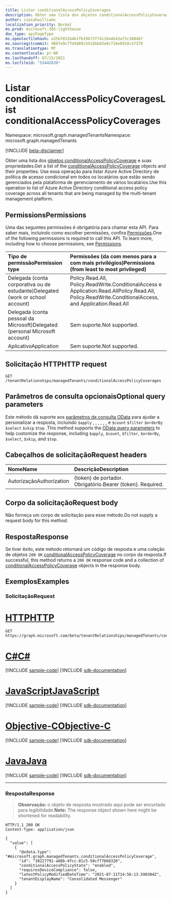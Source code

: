 ```yaml
---
title: Listar conditionalAccessPolicyCoverages
description: Obter uma lista dos objetos conditionalAccessPolicyCoverage e suas propriedades.
author: isaiahwilliams
localization_priority: Normal
ms.prod: microsoft-365-lighthouse
doc_type: apiPageType
ms.openlocfilehash: a35b7032b4b1fb19b73ff4110a4b43af3c388487
ms.sourcegitcommit: 486fe9c77d4d89c5416bb83e8c716e6918c47370
ms.translationtype: MT
ms.contentlocale: pt-BR
ms.lasthandoff: 07/15/2021
ms.locfileid: "53442639"
---
```

# <a name="list-conditionalaccesspolicycoverages"></a><span data-ttu-id="eecdd-103">Listar conditionalAccessPolicyCoverages</span><span class="sxs-lookup"><span data-stu-id="eecdd-103">List conditionalAccessPolicyCoverages</span></span>
<span data-ttu-id="eecdd-104">Namespace: microsoft.graph.managedTenants</span><span class="sxs-lookup"><span data-stu-id="eecdd-104">Namespace: microsoft.graph.managedTenants</span></span>

[!INCLUDE [beta-disclaimer](../../includes/beta-disclaimer.md)]

<span data-ttu-id="eecdd-105">Obter uma lista dos [objetos conditionalAccessPolicyCoverage](../resources/managedtenants-conditionalaccesspolicycoverage.md) e suas propriedades.</span><span class="sxs-lookup"><span data-stu-id="eecdd-105">Get a list of the [conditionalAccessPolicyCoverage](../resources/managedtenants-conditionalaccesspolicycoverage.md) objects and their properties.</span></span> <span data-ttu-id="eecdd-106">Use essa operação para listar Azure Active Directory de política de acesso condicional em todos os locatários que estão sendo gerenciados pela plataforma de gerenciamento de vários locatários.</span><span class="sxs-lookup"><span data-stu-id="eecdd-106">Use this operation to list of Azure Active Directory conditional access policy coverage across all tenants that are being managed by the multi-tenant management platform.</span></span>

## <a name="permissions"></a><span data-ttu-id="eecdd-107">Permissions</span><span class="sxs-lookup"><span data-stu-id="eecdd-107">Permissions</span></span>
<span data-ttu-id="eecdd-p102">Uma das seguintes permissões é obrigatória para chamar esta API. Para saber mais, incluindo como escolher permissões, confira [Permissões](/graph/permissions-reference).</span><span class="sxs-lookup"><span data-stu-id="eecdd-p102">One of the following permissions is required to call this API. To learn more, including how to choose permissions, see [Permissions](/graph/permissions-reference).</span></span>

|<span data-ttu-id="eecdd-110">Tipo de permissão</span><span class="sxs-lookup"><span data-stu-id="eecdd-110">Permission type</span></span>|<span data-ttu-id="eecdd-111">Permissões (da com menos para a com mais privilégios)</span><span class="sxs-lookup"><span data-stu-id="eecdd-111">Permissions (from least to most privileged)</span></span>|
|:---|:---|
|<span data-ttu-id="eecdd-112">Delegada (conta corporativa ou de estudante)</span><span class="sxs-lookup"><span data-stu-id="eecdd-112">Delegated (work or school account)</span></span>|<span data-ttu-id="eecdd-113">Policy.Read.All, Policy.ReadWrite.ConditionalAccess e Application.Read.All</span><span class="sxs-lookup"><span data-stu-id="eecdd-113">Policy.Read.All, Policy.ReadWrite.ConditionalAccess, and Application.Read.All</span></span>|
|<span data-ttu-id="eecdd-114">Delegada (conta pessoal da Microsoft)</span><span class="sxs-lookup"><span data-stu-id="eecdd-114">Delegated (personal Microsoft account)</span></span>|<span data-ttu-id="eecdd-115">Sem suporte.</span><span class="sxs-lookup"><span data-stu-id="eecdd-115">Not supported.</span></span>|
|<span data-ttu-id="eecdd-116">Aplicativo</span><span class="sxs-lookup"><span data-stu-id="eecdd-116">Application</span></span>|<span data-ttu-id="eecdd-117">Sem suporte.</span><span class="sxs-lookup"><span data-stu-id="eecdd-117">Not supported.</span></span>|

## <a name="http-request"></a><span data-ttu-id="eecdd-118">Solicitação HTTP</span><span class="sxs-lookup"><span data-stu-id="eecdd-118">HTTP request</span></span>

<!-- {
  "blockType": "ignored"
}
-->
``` http
GET /tenantRelationships/managedTenants/conditionalAccessPolicyCoverages
```

## <a name="optional-query-parameters"></a><span data-ttu-id="eecdd-119">Parâmetros de consulta opcionais</span><span class="sxs-lookup"><span data-stu-id="eecdd-119">Optional query parameters</span></span>
<span data-ttu-id="eecdd-120">Este método dá suporte aos [parâmetros de consulta OData](/graph/query-parameters) para ajudar a personalizar a resposta, incluindo `$apply` , , , , , , e `$count` `$filter` `$orderBy` `$select` `$skip` `$top` .</span><span class="sxs-lookup"><span data-stu-id="eecdd-120">This method supports the [OData query parameters](/graph/query-parameters) to help customize the response, including `$apply`, `$count`, `$filter`, `$orderBy`, `$select`, `$skip`, and `$top`.</span></span>

## <a name="request-headers"></a><span data-ttu-id="eecdd-121">Cabeçalhos de solicitação</span><span class="sxs-lookup"><span data-stu-id="eecdd-121">Request headers</span></span>
|<span data-ttu-id="eecdd-122">Nome</span><span class="sxs-lookup"><span data-stu-id="eecdd-122">Name</span></span>|<span data-ttu-id="eecdd-123">Descrição</span><span class="sxs-lookup"><span data-stu-id="eecdd-123">Description</span></span>|
|:---|:---|
|<span data-ttu-id="eecdd-124">Autorização</span><span class="sxs-lookup"><span data-stu-id="eecdd-124">Authorization</span></span>|<span data-ttu-id="eecdd-p103">{token} de portador. Obrigatório.</span><span class="sxs-lookup"><span data-stu-id="eecdd-p103">Bearer {token}. Required.</span></span>|

## <a name="request-body"></a><span data-ttu-id="eecdd-127">Corpo da solicitação</span><span class="sxs-lookup"><span data-stu-id="eecdd-127">Request body</span></span>
<span data-ttu-id="eecdd-128">Não forneça um corpo de solicitação para esse método.</span><span class="sxs-lookup"><span data-stu-id="eecdd-128">Do not supply a request body for this method.</span></span>

## <a name="response"></a><span data-ttu-id="eecdd-129">Resposta</span><span class="sxs-lookup"><span data-stu-id="eecdd-129">Response</span></span>

<span data-ttu-id="eecdd-130">Se tiver êxito, este método retornará um código de resposta e uma coleção de objetos `200 OK` [conditionalAccessPolicyCoverage](../resources/managedtenants-conditionalaccesspolicycoverage.md) no corpo da resposta.</span><span class="sxs-lookup"><span data-stu-id="eecdd-130">If successful, this method returns a `200 OK` response code and a collection of [conditionalAccessPolicyCoverage](../resources/managedtenants-conditionalaccesspolicycoverage.md) objects in the response body.</span></span>

## <a name="examples"></a><span data-ttu-id="eecdd-131">Exemplos</span><span class="sxs-lookup"><span data-stu-id="eecdd-131">Examples</span></span>

### <a name="request"></a><span data-ttu-id="eecdd-132">Solicitação</span><span class="sxs-lookup"><span data-stu-id="eecdd-132">Request</span></span>

# <a name="http"></a>[<span data-ttu-id="eecdd-133">HTTP</span><span class="sxs-lookup"><span data-stu-id="eecdd-133">HTTP</span></span>](#tab/http)
<!-- {
  "blockType": "request",
  "name": "list_conditionalaccesspolicycoverage"
}
-->
``` http
GET https://graph.microsoft.com/beta/tenantRelationships/managedTenants/conditionalAccessPolicyCoverages
```
# <a name="c"></a>[<span data-ttu-id="eecdd-134">C#</span><span class="sxs-lookup"><span data-stu-id="eecdd-134">C#</span></span>](#tab/csharp)
[!INCLUDE [sample-code](../includes/snippets/csharp/list-conditionalaccesspolicycoverage-csharp-snippets.md)]
[!INCLUDE [sdk-documentation](../includes/snippets/snippets-sdk-documentation-link.md)]

# <a name="javascript"></a>[<span data-ttu-id="eecdd-135">JavaScript</span><span class="sxs-lookup"><span data-stu-id="eecdd-135">JavaScript</span></span>](#tab/javascript)
[!INCLUDE [sample-code](../includes/snippets/javascript/list-conditionalaccesspolicycoverage-javascript-snippets.md)]
[!INCLUDE [sdk-documentation](../includes/snippets/snippets-sdk-documentation-link.md)]

# <a name="objective-c"></a>[<span data-ttu-id="eecdd-136">Objective-C</span><span class="sxs-lookup"><span data-stu-id="eecdd-136">Objective-C</span></span>](#tab/objc)
[!INCLUDE [sample-code](../includes/snippets/objc/list-conditionalaccesspolicycoverage-objc-snippets.md)]
[!INCLUDE [sdk-documentation](../includes/snippets/snippets-sdk-documentation-link.md)]

# <a name="java"></a>[<span data-ttu-id="eecdd-137">Java</span><span class="sxs-lookup"><span data-stu-id="eecdd-137">Java</span></span>](#tab/java)
[!INCLUDE [sample-code](../includes/snippets/java/list-conditionalaccesspolicycoverage-java-snippets.md)]
[!INCLUDE [sdk-documentation](../includes/snippets/snippets-sdk-documentation-link.md)]

---



### <a name="response"></a><span data-ttu-id="eecdd-138">Resposta</span><span class="sxs-lookup"><span data-stu-id="eecdd-138">Response</span></span>
><span data-ttu-id="eecdd-139">**Observação:** o objeto de resposta mostrado aqui pode ser encurtado para legibilidade.</span><span class="sxs-lookup"><span data-stu-id="eecdd-139">**Note:** The response object shown here might be shortened for readability.</span></span>
<!-- {
  "blockType": "response",
  "truncated": true,
  "@odata.type": "Collection(microsoft.graph.managedTenants.conditionalAccessPolicyCoverage)"
}
-->
``` http
HTTP/1.1 200 OK
Content-Type: application/json

{
  "value": [
    {
      "@odata.type": "#microsoft.graph.managedTenants.conditionalAccessPolicyCoverage",
      "id": "38227791-a88b-4fcc-81c5-58cf77668320",
      "conditionalAccessPolicyState": "enabled",
      "requiresDeviceCompliance": false,
      "latestPolicyModifiedDateTime": "2021-07-11T14:56:13.598304Z",
      "tenantDisplayName": "Consolidated Messenger"
    }
  ]
}
```
